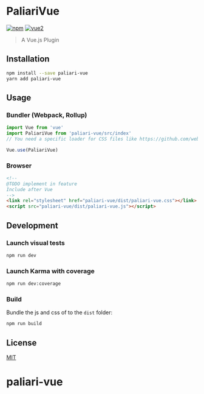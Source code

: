 PaliariVue
==========

[![npm](https://img.shields.io/npm/v/paliari-vue.svg)](https://www.npmjs.com/package/paliari-vue) [![vue2](https://img.shields.io/badge/vue-2.x-brightgreen.svg)](https://vuejs.org/)

> A Vue.js Plugin

Installation
------------

```bash
npm install --save paliari-vue
yarn add paliari-vue
```

Usage
-----

### Bundler (Webpack, Rollup)

```js
import Vue from 'vue'
import PaliariVue from 'paliari-vue/src/index'
// You need a specific loader for CSS files like https://github.com/webpack/css-loader

Vue.use(PaliariVue)
```

### Browser

```html
<!--
@TODO implement in feature
Include after Vue
-->
<link rel="stylesheet" href="paliari-vue/dist/paliari-vue.css"></link>
<script src="paliari-vue/dist/paliari-vue.js"></script>
```

Development
-----------

### Launch visual tests

```bash
npm run dev
```

### Launch Karma with coverage

```bash
npm run dev:coverage
```

### Build

Bundle the js and css of to the `dist` folder:

```bash
npm run build
```

License
-------

[MIT](http://opensource.org/licenses/MIT)

paliari-vue
===========
